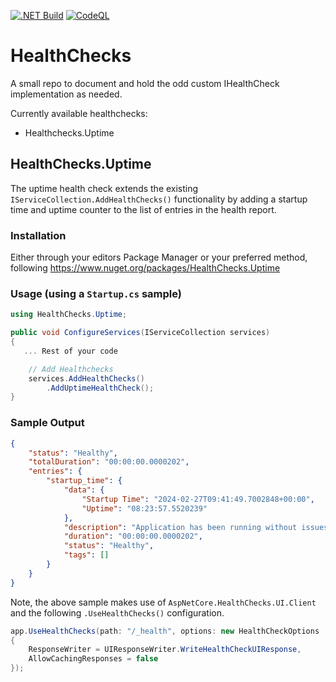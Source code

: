 [![.NET Build](https://github.com/StuFrankish/HealthChecks/actions/workflows/dotnet.yml/badge.svg)](https://github.com/StuFrankish/HealthChecks/actions/workflows/dotnet.yml)
[![CodeQL](https://github.com/StuFrankish/HealthChecks/actions/workflows/github-code-scanning/codeql/badge.svg)](https://github.com/StuFrankish/HealthChecks/actions/workflows/github-code-scanning/codeql)

# HealthChecks
A small repo to document and hold the odd custom IHealthCheck implementation as needed.

Currently available healthchecks:
- Healthchecks.Uptime

## HealthChecks.Uptime
The uptime health check extends the existing `IServiceCollection.AddHealthChecks()` functionality by adding a startup time and uptime counter to the list of entries in the health report.

### Installation
Either through your editors Package Manager or your preferred method, following https://www.nuget.org/packages/HealthChecks.Uptime

### Usage (using a `Startup.cs` sample)
```c#
using HealthChecks.Uptime;

public void ConfigureServices(IServiceCollection services)
{
   ... Rest of your code

    // Add Healthchecks
    services.AddHealthChecks()
        .AddUptimeHealthCheck();
}
```

### Sample Output
```json
{
    "status": "Healthy",
    "totalDuration": "00:00:00.0000202",
    "entries": {
        "startup_time": {
            "data": {
                "Startup Time": "2024-02-27T09:41:49.7002848+00:00",
                "Uptime": "08:23:57.5520239"
            },
            "description": "Application has been running without issues.",
            "duration": "00:00:00.0000202",
            "status": "Healthy",
            "tags": []
        }
    }
}
```
Note, the above sample makes use of `AspNetCore.HealthChecks.UI.Client` and the following `.UseHealthChecks()` configuration.
```c#
app.UseHealthChecks(path: "/_health", options: new HealthCheckOptions
{
    ResponseWriter = UIResponseWriter.WriteHealthCheckUIResponse,
    AllowCachingResponses = false
});
```
